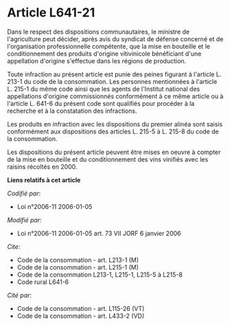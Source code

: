 # Article L641-21

Dans le respect des dispositions communautaires, le ministre de l'agriculture peut décider, après avis du syndicat de défense
concerné et de l'organisation professionnelle compétente, que la mise en bouteille et le conditionnement des produits
d'origine vitivinicole bénéficiant d'une appellation d'origine s'effectue dans les régions de production.

Toute infraction au présent article est punie des peines figurant à l'article L. 213-1 du code de la consommation. Les
personnes mentionnées à l'article L. 215-1 du même code ainsi que les agents de l'Institut national des appellations
d'origine commissionnés conformément à ce même article ou à l'article L. 641-6 du présent code sont qualifiés pour procéder à
la recherche et à la constatation des infractions.

Les produits en infraction avec les dispositions du premier alinéa sont saisis conformément aux dispositions des articles L.
215-5 à L. 215-8 du code de la consommation.

Les dispositions du présent article peuvent être mises en oeuvre à compter de la mise en bouteille et du conditionnement des
vins vinifiés avec les raisins récoltés en 2000.

**Liens relatifs à cet article**

_Codifié par_:

  - Loi n°2006-11 2006-01-05

_Modifié par_:

  - Loi n°2006-11 2006-01-05 art. 73 VII JORF 6 janvier 2006

_Cite_:

  - Code de la consommation - art. L213-1 (M)
  - Code de la consommation - art. L215-1 (M)
  - Code de la consommation L213-1, L215-1, L215-5 à L215-8
  - Code rural L641-6

_Cité par_:

  - Code de la consommation - art. L115-26 (VT)
  - Code de la consommation - art. L433-2 (VD)
